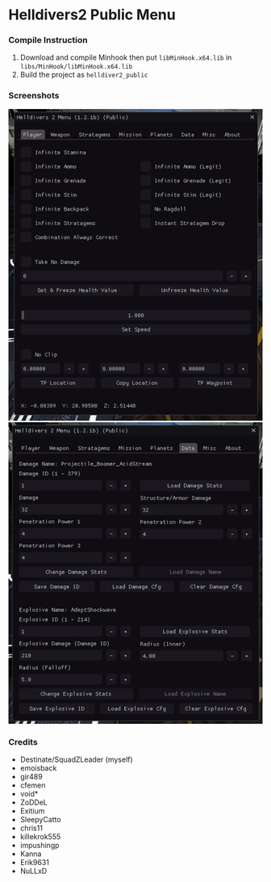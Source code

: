 # Helldivers2 Public Menu

### Compile Instruction
1) Download and compile Minhook then put `libMinHook.x64.lib` in `libs/MinHook/libMinHook.x64.lib`
2) Build the project as `helldiver2_public`

### Screenshots
![Screenshot1](media/screenshot1.png)
![Screenshot2](media/screenshot2.png)

### Credits
- Destinate/SquadZLeader (myself)
- emoisback
- gir489
- cfemen
- void*
- ZoDDeL
- Exitium
- SleepyCatto
- chris11
- killekrok555
- impushingp
- Kanna
- Erik9631
- NuLLxD
